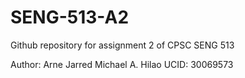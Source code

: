 # SENG-513-A2
Github repository for assignment 2 of CPSC SENG 513

Author: Arne Jarred Michael A. Hilao
UCID:   30069573